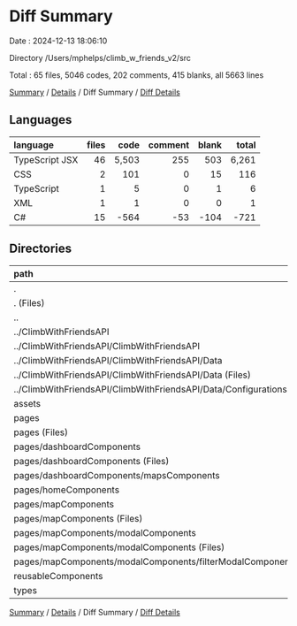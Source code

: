 # Diff Summary

Date : 2024-12-13 18:06:10

Directory /Users/mphelps/climb_w_friends_v2/src

Total : 65 files, 5046 codes, 202 comments, 415 blanks, all 5663 lines

[Summary](results.md) / [Details](details.md) / Diff Summary / [Diff Details](diff-details.md)

## Languages

| language       | files |  code | comment | blank | total |
| :------------- | ----: | ----: | ------: | ----: | ----: |
| TypeScript JSX |    46 | 5,503 |     255 |   503 | 6,261 |
| CSS            |     2 |   101 |       0 |    15 |   116 |
| TypeScript     |     1 |     5 |       0 |     1 |     6 |
| XML            |     1 |     1 |       0 |     0 |     1 |
| C#             |    15 |  -564 |     -53 |  -104 |  -721 |

## Directories

| path                                                           | files |  code | comment | blank | total |
| :------------------------------------------------------------- | ----: | ----: | ------: | ----: | ----: |
| .                                                              |    65 | 5,046 |     202 |   415 | 5,663 |
| . (Files)                                                      |     5 |   186 |      35 |    33 |   254 |
| ..                                                             |    15 |  -564 |     -53 |  -104 |  -721 |
| ../ClimbWithFriendsAPI                                         |    15 |  -564 |     -53 |  -104 |  -721 |
| ../ClimbWithFriendsAPI/ClimbWithFriendsAPI                     |    15 |  -564 |     -53 |  -104 |  -721 |
| ../ClimbWithFriendsAPI/ClimbWithFriendsAPI/Data                |    15 |  -564 |     -53 |  -104 |  -721 |
| ../ClimbWithFriendsAPI/ClimbWithFriendsAPI/Data (Files)        |     8 |  -216 |     -13 |   -51 |  -280 |
| ../ClimbWithFriendsAPI/ClimbWithFriendsAPI/Data/Configurations |     7 |  -348 |     -40 |   -53 |  -441 |
| assets                                                         |     1 |     1 |       0 |     0 |     1 |
| pages                                                          |    28 | 4,114 |     210 |   362 | 4,686 |
| pages (Files)                                                  |     4 |   396 |      44 |    58 |   498 |
| pages/dashboardComponents                                      |     6 | 1,230 |      28 |    86 | 1,344 |
| pages/dashboardComponents (Files)                              |     4 |   831 |      27 |    56 |   914 |
| pages/dashboardComponents/mapsComponents                       |     2 |   399 |       1 |    30 |   430 |
| pages/homeComponents                                           |     1 |    40 |       0 |     4 |    44 |
| pages/mapComponents                                            |    17 | 2,448 |     138 |   214 | 2,800 |
| pages/mapComponents (Files)                                    |     9 | 1,283 |     125 |    90 | 1,498 |
| pages/mapComponents/modalComponents                            |     8 | 1,165 |      13 |   124 | 1,302 |
| pages/mapComponents/modalComponents (Files)                    |     7 | 1,095 |      13 |   118 | 1,226 |
| pages/mapComponents/modalComponents/filterModalComponents.tsx  |     1 |    70 |       0 |     6 |    76 |
| reusableComponents                                             |    14 | 1,225 |      10 |   108 | 1,343 |
| types                                                          |     2 |    84 |       0 |    16 |   100 |

[Summary](results.md) / [Details](details.md) / Diff Summary / [Diff Details](diff-details.md)
